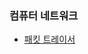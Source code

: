 ### 컴퓨터 네트워크
- [패킷 트레이서](https://www.computernetworkingnotes.com/ccna-study-guide/download-packet-tracer-for-windows-and-linux.html)
